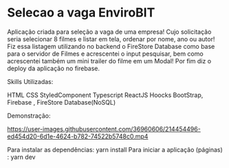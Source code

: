 # Selecao a vaga EnviroBIT

Aplicação criada para seleção a vaga de uma empresa! Cujo solicitação seria selecionar 8 filmes e listar em tela, ordenar por nome, ano ou autor! 
Fiz essa listagem utilizando no backend o FireStore Database como base para o servidor de Filmes e acrescentei o input pesquisar, bem como acrescentei 
também um mini trailer do filme em um Modal!  Por fim diz o deploy da aplicação  no firebase. 



Skills Utilizadas:

HTML CSS StyledComponent Typescript ReactJS Hoocks  BootStrap, Firebase , FireStore Database(NoSQL)



Demonstração:



https://user-images.githubusercontent.com/36960606/214454496-ed454d20-6d1e-4624-b782-74522b5748c0.mp4







Para instalar as dependências: yarn install Para iniciar a aplicação (páginas) : yarn dev 

